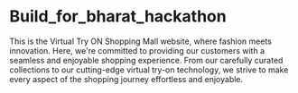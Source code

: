 # Build_for_bharat_hackathon
This is the Virtual Try ON Shopping Mall website, where fashion meets innovation. Here, we're committed to providing our customers with a seamless and enjoyable shopping experience. From our carefully curated collections to our cutting-edge virtual try-on technology, we strive to make every aspect of the shopping journey effortless and enjoyable.
